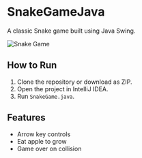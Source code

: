# SnakeGameJava

A classic Snake game built using Java Swing.

![Snake Game](images/snakegame.jpeg)

## How to Run

1. Clone the repository or download as ZIP.
2. Open the project in IntelliJ IDEA.
3. Run `SnakeGame.java`.

## Features

- Arrow key controls
- Eat apple to grow
- Game over on collision
